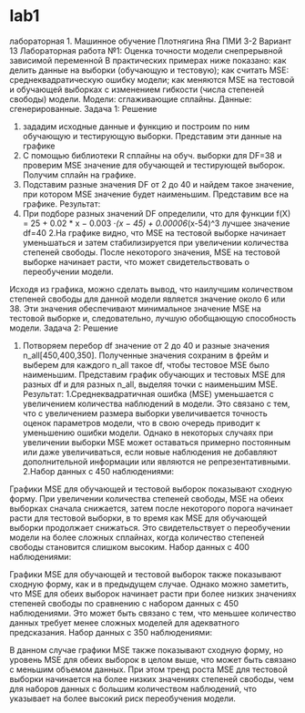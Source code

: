 # lab1
лабораторная 1. Машинное обучение
Плотнягина Яна ПМИ 3-2 Вариант 13
Лабораторная работа №1: Оценка точности модели снепрерывной зависимой переменной В практических примерах ниже показано: как делить данные на выборки (обучающую и тестовую); как считать MSE: среднеквадратическую ошибку модели; как меняются MSE на тестовой и обучающей выборках с изменением гибкости (числа степеней свободы) модели. Модели: сглаживающие сплайны. Данные: сгенерированные.
Задача 1: Решение
1. зададим исходные данные и функцию и построим по ним обучающую и тестирующую выборки. Представим эти данные на графике
2. С помощью библиотеки R сплайны на обуч. выборки для DF=38 и проверим MSE значение для обучающей и тестирующей выборок. Получим сплайн на графике.
3. Подставим разные значения DF от 2 до 40 и найдем такое значение, при котором MSE значение будет наименьшим. Представим все на графике.
Результат:
1. При подборе разных значений DF определили, что для функции f(X) = 25 + 0.02 * x − 0.003 ⋅*(x − 45) + 0.00006*(x-54)^3 лучшее значение df=40
2.На графике видно, что MSE на тестовой выборке начинает уменьшаться и затем стабилизируется при увеличении количества степеней свободы. После некоторого значения, MSE на тестовой выборке начинает расти, что может свидетельствовать о переобучении модели.

Исходя из графика, можно сделать вывод, что наилучшим количеством степеней свободы для данной модели является значение около 6 или 38. Эти значения обеспечивают минимальное значение MSE на тестовой выборке и, следовательно, лучшую обобщающую способность модели.
Задача 2: Решение
1. Потворяем перебор df значение от 2 до 40 и разные значения n_all[450,400,350]. Полученные значения сохраним в фрейм и выберем для каждого n_all такое df, чтобы тестовое MSE было наименьшим. Представим график обучающих и тестовых MSE для разных df и для разных n_all, выделяя точки с наименьшим MSE.
Результат:
1.Среднеквадратичная ошибка (MSE) уменьшается с увеличением количества наблюдений в модели. Это связано с тем, что с увеличением размера выборки увеличивается точность оценок параметров модели, что в свою очередь приводит к уменьшению ошибки модели. Однако в некоторых случаях при увеличении выборки MSE может оставаться примерно постоянным или даже увеличиваться, если новые наблюдения не добавляют дополнительной информации или являются не репрезентативными.
2.Набор данных с 450 наблюдениями:

Графики MSE для обучающей и тестовой выборок показывают сходную форму. При увеличении количества степеней свободы, MSE на обеих выборках сначала снижается, затем после некоторого порога начинает расти для тестовой выборки, в то время как MSE для обучающей выборки продолжает снижаться. Это свидетельствует о переобучении модели на более сложных сплайнах, когда количество степеней свободы становится слишком высоким.
Набор данных с 400 наблюдениями:

Графики MSE для обучающей и тестовой выборок также показывают сходную форму, как и в предыдущем случае. Однако можно заметить, что MSE для обеих выборок начинает расти при более низких значениях степеней свободы по сравнению с набором данных с 450 наблюдениями. Это может быть связано с тем, что меньшее количество данных требует менее сложных моделей для адекватного предсказания.
Набор данных с 350 наблюдениями:

В данном случае графики MSE также показывают сходную форму, но уровень MSE для обеих выборок в целом выше, что может быть связано с меньшим объемом данных. При этом тренд роста MSE для тестовой выборки начинается на более низких значениях степеней свободы, чем для наборов данных с большим количеством наблюдений, что указывает на более высокий риск переобучения модели.
